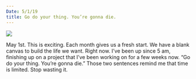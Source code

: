 ```yaml
---
Date: 5/1/19
title: Go do your thing. You’re gonna die.
---
```


![][image-1]

May 1st. This is exciting. Each month gives us a fresh start. We have a blank canvas to build the life we want. Right now. I’ve been up since 5 am, finishing up on a project that I’ve been working on for a few weeks now. “Go do your thing. You’re gonna die.” Those two sentences remind me that time is limited. Stop wasting it.

[image-1]:	https://i.imgur.com/vMv9BIP.jpg
